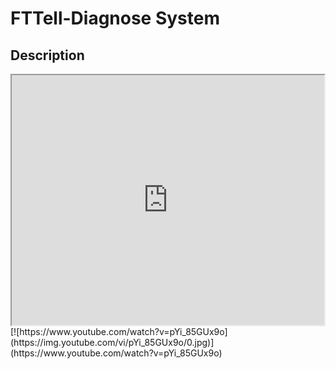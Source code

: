 <h1>FTTell-Diagnose System</h1>
<h2>Description</h2>
<iframe width="500" height="400" src="https://youtube.com/embed/pYi_85GUx9o" allowFullScreen></iframe>
[![https://www.youtube.com/watch?v=pYi_85GUx9o](https://img.youtube.com/vi/pYi_85GUx9o/0.jpg)](https://www.youtube.com/watch?v=pYi_85GUx9o)

